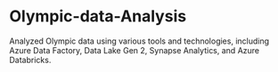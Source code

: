 # Olympic-data-Analysis
Analyzed Olympic data using various tools and technologies, including Azure Data Factory, Data Lake Gen 2, Synapse Analytics, and Azure Databricks.
